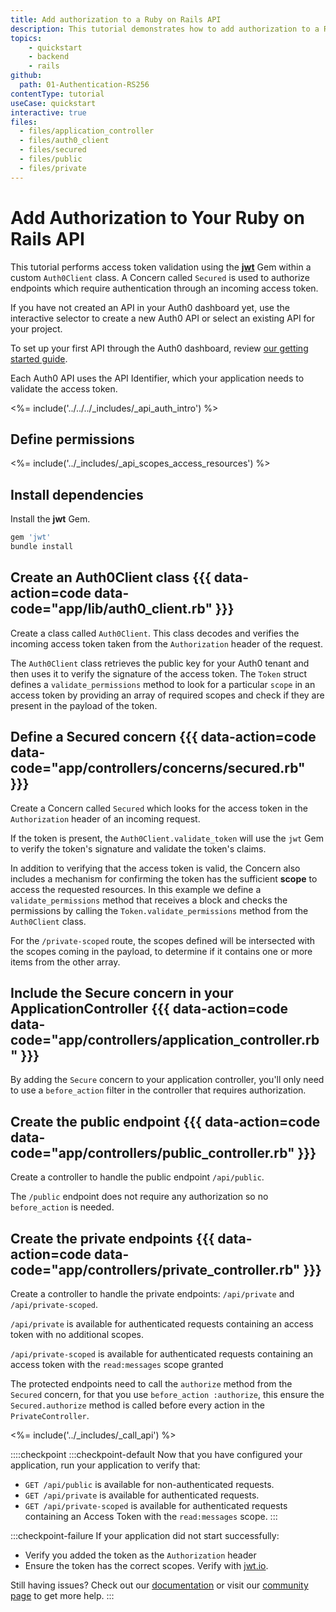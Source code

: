 ```yaml
---
title: Add authorization to a Ruby on Rails API
description: This tutorial demonstrates how to add authorization to a Ruby on Rails API.
topics:
    - quickstart
    - backend
    - rails
github:
  path: 01-Authentication-RS256
contentType: tutorial
useCase: quickstart
interactive: true
files:
  - files/application_controller
  - files/auth0_client
  - files/secured
  - files/public
  - files/private
---
```

<!-- markdownlint-disable MD041 MD025 -->

# Add Authorization to Your Ruby on Rails API
This tutorial performs access token validation using the  **[jwt](https://github.com/jwt/ruby-jwt)** Gem within a custom `Auth0Client` class. A Concern called `Secured` is used to authorize endpoints which require authentication through an incoming access token.

If you have not created an API in your Auth0 dashboard yet, use the interactive selector to create a new Auth0 API or select an existing API for your project.

To set up your first API through the Auth0 dashboard, review [our getting started guide](get-started/auth0-overview/set-up-apis).

Each Auth0 API uses the API Identifier, which your application needs to validate the access token.

<%= include('../../../_includes/_api_auth_intro') %>

## Define permissions
<%= include('../_includes/_api_scopes_access_resources') %>

## Install dependencies
Install the **jwt** Gem.

```bash
gem 'jwt'
bundle install
```

## Create an Auth0Client class {{{ data-action=code data-code="app/lib/auth0_client.rb" }}}

Create a class called `Auth0Client`. This class decodes and verifies the incoming access token taken from the `Authorization` header of the request.

The `Auth0Client` class retrieves the public key for your Auth0 tenant and then uses it to verify the signature of the access token. The `Token` struct defines a `validate_permissions` method to look for a particular `scope` in an access token by providing an array of required scopes and check if they are present in the payload of the token.

## Define a Secured concern {{{ data-action=code data-code="app/controllers/concerns/secured.rb" }}}

Create a Concern called `Secured` which looks for the access token in the `Authorization` header of an incoming request.

If the token is present, the `Auth0Client.validate_token` will use the `jwt` Gem to verify the token's signature and validate the token's claims.

In addition to verifying that the access token is valid, the Concern also includes a mechanism for confirming the token has the sufficient **scope** to access the requested resources. In this example we define a `validate_permissions` method that receives a block and checks the permissions by calling the `Token.validate_permissions` method from the `Auth0Client` class.

For the `/private-scoped` route, the scopes defined will be intersected with the scopes coming in the payload, to determine if it contains one or more items from the other array.

## Include the Secure concern in your ApplicationController {{{ data-action=code data-code="app/controllers/application_controller.rb" }}}

By adding the `Secure` concern to your application controller, you'll only need to use a `before_action` filter in the controller that requires authorization. 

## Create the public endpoint {{{ data-action=code data-code="app/controllers/public_controller.rb" }}}

Create a controller to handle the public endpoint `/api/public`.

The `/public` endpoint does not require any authorization so no `before_action` is needed.

## Create the private endpoints {{{ data-action=code data-code="app/controllers/private_controller.rb" }}}

Create a controller to handle the private endpoints: `/api/private` and `/api/private-scoped`. 

`/api/private` is available for authenticated requests containing an access token with no additional scopes.

`/api/private-scoped` is available for authenticated requests containing an access token with the `read:messages` scope granted

The protected endpoints need to call the `authorize` method from the `Secured` concern, for that you use `before_action :authorize`, this ensure the `Secured.authorize` method is called before every action in the `PrivateController`. 

<%= include('../_includes/_call_api') %>

::::checkpoint
:::checkpoint-default
Now that you have configured your application, run your application to verify that:
* `GET /api/public` is available for non-authenticated requests.
* `GET /api/private` is available for authenticated requests.
* `GET /api/private-scoped` is available for authenticated requests containing an Access Token with the `read:messages` scope.
:::

:::checkpoint-failure
If your application did not start successfully:
* Verify you added the token as the `Authorization` header
* Ensure the token has the correct scopes. Verify with [jwt.io](https://jwt.io/).

Still having issues? Check out our [documentation](https://auth0.com/docs) or visit our [community page](https://community.auth0.com) to get more help.
:::
